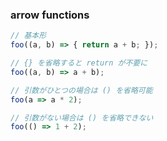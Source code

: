 ### arrow functions

```javascript
// 基本形
foo((a, b) => { return a + b; });

// {} を省略すると return が不要に
foo((a, b) => a + b);

// 引数がひとつの場合は () を省略可能
foo(a => a * 2);

// 引数がない場合は () を省略できない
foo(() => 1 + 2);
```
